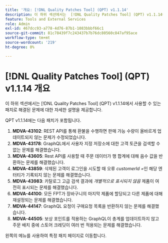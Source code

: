 ```yaml
---
title: '개요: [!DNL Quality Patches Tool] (QPT) v1.1.14'
description: 이 하위 섹션에서는  [!DNL Quality Patches Tool] (QPT) v1.1.14에서 사용할 수 있는 패치로 해결된 문제에 대한 자세한 설명을 제공합니다.
feature: Tools and External Services
role: Admin
exl-id: 467dcc93-a778-4d76-87b1-1083bbbf66c1
source-git-commit: 81c78439f7c243437b7b76dc80560c847af95ace
workflow-type: tm+mt
source-wordcount: '219'
ht-degree: 0%

---
```


# [!DNL Quality Patches Tool] (QPT) v1.1.14 개요

이 하위 섹션에서는 [!DNL Quality Patches Tool] (QPT) v1.1.14에서 사용할 수 있는 패치로 해결된 문제에 대한 자세한 설명을 제공합니다.

QPT v1.1.14에는 다음 패치가 포함됩니다.

1. **MDVA-43102**: REST API를 통해 환불을 수행하면 판매 가능 수량이 올바르게 업데이트되지 않는 문제가 수정되었습니다.
1. **MDVA-43178**: GraphQL에서 사용자 지정 저장소에 대한 고객 토큰을 검색할 수 없는 문제를 해결했습니다.
1. **MDVA-43605**: Rest API를 사용할 때 주문 데이터가 행 합계에 대해 음수 값을 반환하는 문제를 해결했습니다.
1. **MDVA-43859**: 삭제된 고객이 로그인을 시도할 때 오류 *customerId =*&#x200B;인 해당 엔터티가 기록되지 않는 문제를 해결했습니다.
1. **MDVA-43983**: 카탈로그 고급 검색 결과에 *개별적으로 표시되지 않음* 제품이 여전히 표시되는 문제를 해결했습니다.
1. **MDVA-44100**: 모든 FPT가 장바구니의 마지막 제품에 할당되고 다른 제품에 대해 재설정되는 문제를 해결했습니다.
1. **MDVA-44147**: GraphQL 요청이 구매요청 목록을 반환하지 않는 문제를 해결했습니다.
1. **MDVA-44505**: 보상 포인트를 적용하는 GraphQL이 총계를 업데이트하지 않고 주문 배치 중에 스토어 크레딧이 여러 번 적용되는 문제를 해결했습니다.

왼쪽의 메뉴를 사용하여 특정 패치 페이지로 이동합니다.
